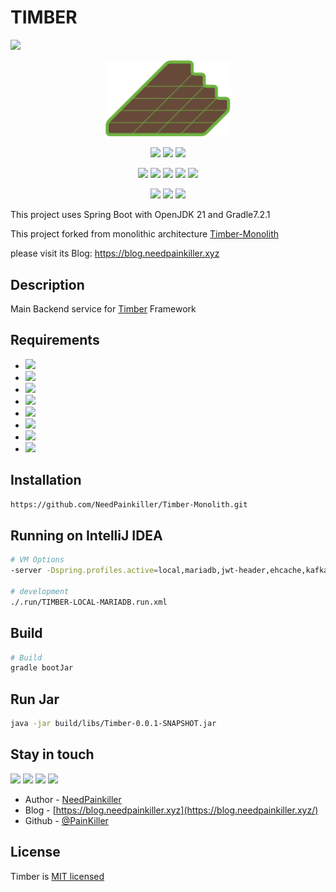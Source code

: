 # TIMBER

<img src="https://capsule-render.vercel.app/api?type=waving&color=auto&height=300&section=header&text=TIMBER&fontSize=90&animation=fadeIn&fontAlignY=38&desc=Micro%20Backend%20Service&descAlignY=51&descAlign=62"/>


<p align="center">
  <a href="https://blog.needpainkiller.xyz/" target="blank"><img src="./img/timber-logo.svg" width="200" alt="Timber Logo" /></a>
</p>

<p align="center">
  <img src="https://img.shields.io/badge/Java-67493A?style=flat-square&logo=OpenJDK&logoColor=white"/>
  <img src="https://img.shields.io/badge/Spring%20Boot-6DB33F?style=flat-square&logo=SpringBoot&logoColor=white"/>
  <img src="https://img.shields.io/badge/Spring%20Security-6DB33F?style=flat-square&logo=springsecurity&logoColor=white"/>
</p>
<p align="center">
  <img src="https://img.shields.io/badge/Apache Kafka-231F20?style=flat-square&logo=apachekafka&logoColor=white"/>
  <img src="https://img.shields.io/badge/Hibernate-59666C?style=flat-square&logo=Hibernate&logoColor=white"/>
  <img src="https://img.shields.io/badge/Mysql-4479A1?style=flat-square&logo=mysql&logoColor=white"/>
  <img src="https://img.shields.io/badge/Mariadb-003545?style=flat-square&logo=mariadb&logoColor=white"/>
  <img src="https://img.shields.io/badge/Redis-DC382D?style=flat-square&logo=redis&logoColor=white"/>
</p>
<p align="center">
  <img src="https://img.shields.io/badge/Microsoft Azure-0078D4?style=flat-square&logo=microsoftazure&logoColor=white"/>
  <img src="https://img.shields.io/badge/Docker-2496ED?style=flat-square&logo=docker&logoColor=white"/>
  <img src="https://img.shields.io/badge/Gradle-02303A?style=flat-square&logo=gradle&logoColor=white"/>
</p>
  <!--[![Backers on Open Collective](https://opencollective.com/nest/backers/badge.svg)](https://opencollective.com/nest#backer)
  [![Sponsors on Open Collective](https://opencollective.com/nest/sponsors/badge.svg)](https://opencollective.com/nest#sponsor)-->
This project uses Spring Boot with OpenJDK 21 and Gradle7.2.1

This project forked from monolithic architecture [Timber-Monolith](https://github.com/NeedPainkiller/Timber-Monolith)

please visit its Blog: https://blog.needpainkiller.xyz


## Description
Main Backend service for [Timber](https://github.com/NeedPainkiller/Timber) Framework
## Requirements
- <img src="https://img.shields.io/badge/Java-67493A?style=flat-square&logo=OpenJDK&logoColor=white"/>
- <img src="https://img.shields.io/badge/Spring%20Boot-6DB33F?style=flat-square&logo=SpringBoot&logoColor=white"/>
- <img src="https://img.shields.io/badge/Apache Kafka-231F20?style=flat-square&logo=apachekafka&logoColor=white"/>
- <img src="https://img.shields.io/badge/Hibernate-59666C?style=flat-square&logo=Hibernate&logoColor=white"/>
- <img src="https://img.shields.io/badge/Mysql-4479A1?style=flat-square&logo=mysql&logoColor=white"/>
- <img src="https://img.shields.io/badge/Mariadb-003545?style=flat-square&logo=mariadb&logoColor=white"/>
- <img src="https://img.shields.io/badge/Redis-DC382D?style=flat-square&logo=redis&logoColor=white"/>
- <img src="https://img.shields.io/badge/Gradle-02303A?style=flat-square&logo=gradle&logoColor=white"/>
## Installation
```bash
https://github.com/NeedPainkiller/Timber-Monolith.git
```

## Running on IntelliJ IDEA

```bash
# VM Options
-server -Dspring.profiles.active=local,mariadb,jwt-header,ehcache,kafka -Djava.net.preferIPv4Stack=true -Dlog4j2.formatMsgNoLookups=true -Xms1024m -Xmx1024m -XX:MaxNewSize=384m -XX:+HeapDumpOnOutOfMemoryError -XX:HeapDumpPath=./logs/java_pid<pid>.hprof -XX:ParallelGCThreads=2 -Xlog:gc:./logs/gclog

# development
./.run/TIMBER-LOCAL-MARIADB.run.xml
```

## Build
```Bash
# Build 
gradle bootJar
```

## Run Jar
```Bash
java -jar build/libs/Timber-0.0.1-SNAPSHOT.jar
```

## Stay in touch
<p>
  <a href="https://home.needpainkiller.xyz/" target="_blank"><img src="https://img.shields.io/badge/Home-EF3346?style=flat-square&logo=googlehome&logoColor=white"/></a>
  <a href="https://blog.needpainkiller.xyz/" target="_blank"><img src="https://img.shields.io/badge/Blog-15171A?style=flat-square&logo=Ghost&logoColor=white"/></a>
  <a href="mailto:kam6512@gmail.com" target="_blank"><img src="https://img.shields.io/badge/kam6512@gmail.com-EA4335?style=flat-square&logo=Gmail&logoColor=white"/></a>
  <a href="mailto:needpainkiller6512@gmail.com" target="_blank"><img src="https://img.shields.io/badge/needpainkiller6512@gmail.com-EA4335?style=flat-square&logo=Gmail&logoColor=white"/></a>
</p>

- Author - [NeedPainkiller](https://home.needpainkiller.xyz/)
- Blog - [https://blog.needpainkiller.xyz](https://blog.needpainkiller.xyz/)
- Github - [@PainKiller](https://github.com/NeedPainkiller)

## License

Timber is [MIT licensed](LICENSE)

